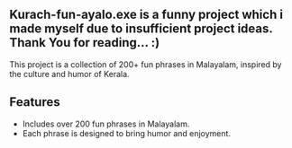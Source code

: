 ## Kurach-fun-ayalo.exe is a funny project which i made myself due to insufficient project ideas. Thank You for reading... :)

This project is a collection of 200+ fun phrases in Malayalam, inspired by the culture and humor of Kerala.

## Features
- Includes over 200 fun phrases in Malayalam.
- Each phrase is designed to bring humor and enjoyment.

